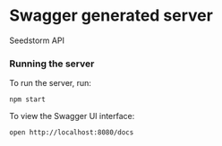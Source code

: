# Swagger generated server

Seedstorm API

### Running the server
To run the server, run:

```
npm start
```

To view the Swagger UI interface:

```
open http://localhost:8080/docs
```
